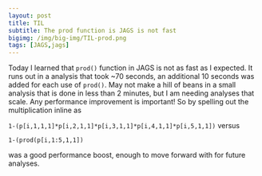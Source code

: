 ```yaml
---
layout: post
title: TIL
subtitle: The prod function is JAGS is not fast
bigimg: /img/big-img/TIL-prod.png
tags: [JAGS,jags]
---
```


Today I learned that `prod()` function in JAGS is not 
as fast as I expected. It runs out in a analysis that
took ~70 seconds, an additional 10 seconds was added for 
each use of `prod()`. May not make a hill of beans in a 
small analysis that is done in less than 2 minutes, but
I am needing analyses that scale. Any performance
improvement is important! So by 
spelling out the multiplication inline as

`1-(p[i,1,1,1]*p[i,2,1,1]*p[i,3,1,1]*p[i,4,1,1]*p[i,5,1,1])`
versus 

`1-(prod(p[i,1:5,1,1])`

was a good performance boost, enough to move forward with 
for future analyses.  
